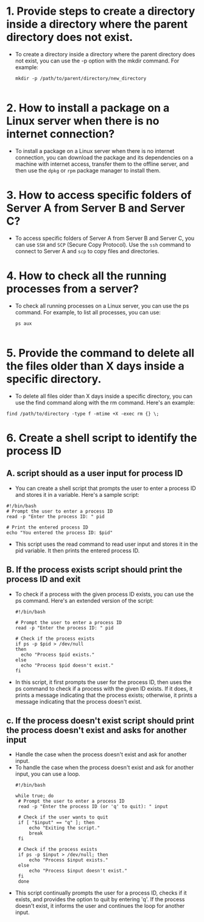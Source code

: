 # 1. Provide steps to create a directory inside a directory where the parent directory does not exist.

- To create a directory inside a directory where the parent directory does not exist, you can use the -p option with the mkdir command. For example:
  ```
  mkdir -p /path/to/parent/directory/new_directory


# 2. How to install a package on a Linux server when there is no internet connection?

- To install a package on a Linux server when there is no internet connection, you can download the package and its dependencies on a machine with internet access, transfer them to the offline server, and then use the `dpkg` or `rpm` package manager to install them.

# 3. How to access specific folders of Server A from Server B and Server C?

- To access specific folders of Server A from Server B and Server C, you can use `SSH` and `SCP` (Secure Copy Protocol). Use the `ssh` command to connect to Server A and `scp` to copy files and directories.

# 4. How to check all the running processes from a server?

- To check all running processes on a Linux server, you can use the ps command. For example, to list all processes, you can use:
  ```
  ps aux


# 5. Provide the command to delete all the files older than X days inside a specific directory.

- To delete all files older than X days inside a specific directory, you can use the find command along with the rm command. Here's an example:
```
find /path/to/directory -type f -mtime +X -exec rm {} \;
```





# 6. Create a shell script to identify the process ID
## A. script should as a user input for process ID<br>
 - You can create a shell script that prompts the user to enter a process ID and stores it in a variable. Here's a sample script:
  
  ```
  #!/bin/bash
  # Prompt the user to enter a process ID
  read -p "Enter the process ID: " pid

  # Print the entered process ID
  echo "You entered the process ID: $pid"
  ```
 - This script uses the read command to read user input and stores it in the pid variable. It then prints the entered process ID.
  
## B. If the process exists script should print the process ID and exit <br>
 - To check if a process with the given process ID exists, you can use the ps command. Here's an extended version of the script:
    ```
    #!/bin/bash

    # Prompt the user to enter a process ID
    read -p "Enter the process ID: " pid

    # Check if the process exists
    if ps -p $pid > /dev/null
    then
      echo "Process $pid exists."
    else
      echo "Process $pid doesn't exist."
    fi
 - In this script, it first prompts the user for the process ID, then uses the ps command to check if a process with the given ID exists. If it does, it prints a message indicating that the process exists; otherwise, it prints a message indicating that the process doesn't exist.<br>


## c. If the process doesn't exist script should print the process doesn't exist and asks for another input<br>
- Handle the case when the process doesn't exist and ask for another input.
- To handle the case when the process doesn't exist and ask for another input, you can use a loop.
   ```
   #!/bin/bash

   while true; do
    # Prompt the user to enter a process ID
    read -p "Enter the process ID (or 'q' to quit): " input

    # Check if the user wants to quit
    if [ "$input" == "q" ]; then
        echo "Exiting the script."
        break
    fi

    # Check if the process exists
    if ps -p $input > /dev/null; then
        echo "Process $input exists."
    else
        echo "Process $input doesn't exist."
    fi
    done
- This script continually prompts the user for a process ID, checks if it exists, and provides the option to quit by entering 'q'. If the process doesn't exist, it informs the user and continues the loop for another input.<br>

